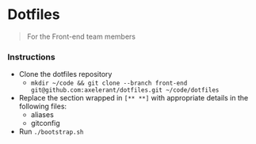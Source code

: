 # Dotfiles

> For the Front-end team members

### Instructions

- Clone the dotfiles repository
  - `mkdir ~/code && git clone --branch front-end git@github.com:axelerant/dotfiles.git ~/code/dotfiles`
- Replace the section wrapped in `[** **]` with appropriate details in the following files:
  - aliases
  - gitconfig
- Run `./bootstrap.sh`
